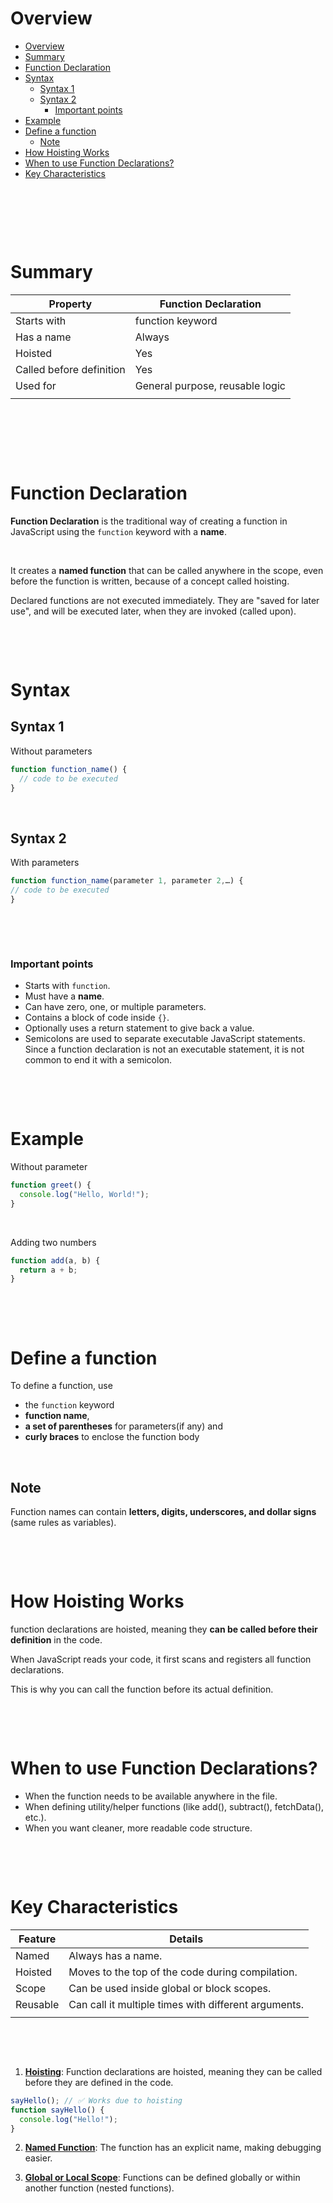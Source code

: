 # Overview

- [Overview](#overview)
- [Summary](#summary)
- [Function Declaration](#function-declaration)
- [Syntax](#syntax)
  - [Syntax 1](#syntax-1)
  - [Syntax 2](#syntax-2)
    - [Important points](#important-points)
- [Example](#example)
- [Define a function](#define-a-function)
  - [Note](#note)
- [How Hoisting Works](#how-hoisting-works)
- [When to use Function Declarations?](#when-to-use-function-declarations)
- [Key Characteristics](#key-characteristics)

&nbsp;

&nbsp;

&nbsp;

# Summary

| Property                 | Function Declaration            |
| ------------------------ | ------------------------------- |
| Starts with              | function keyword                |
| Has a name               | Always                          |
| Hoisted                  | Yes                             |
| Called before definition | Yes                             |
| Used for                 | General purpose, reusable logic |
|                          |                                 |

&nbsp;

&nbsp;

&nbsp;

# Function Declaration

**Function Declaration** is the traditional way of creating a function in JavaScript using the `function` keyword with a **name**.

&nbsp;

It creates a **named function** that can be called anywhere in the scope, even before the function is written, because of a concept called hoisting.

Declared functions are not executed immediately. They are "saved for later use", and will be executed later, when they are invoked (called upon).

&nbsp;

&nbsp;

# Syntax

## Syntax 1

Without parameters

```js
function function_name() {
  // code to be executed
}
```

&nbsp;

## Syntax 2

With parameters

```js
function function_name(parameter 1, parameter 2,…) {
// code to be executed
}
```

&nbsp;

&nbsp;

### Important points

- Starts with `function`.
- Must have a **name**.
- Can have zero, one, or multiple parameters.
- Contains a block of code inside `{}`.
- Optionally uses a return statement to give back a value.
- Semicolons are used to separate executable JavaScript statements. Since a function declaration is not an executable statement, it is not common to end it with a semicolon.

&nbsp;

&nbsp;

# Example

Without parameter

```js
function greet() {
  console.log("Hello, World!");
}
```

&nbsp;

Adding two numbers

```js
function add(a, b) {
  return a + b;
}
```

&nbsp;

&nbsp;

# Define a function

To define a function, use

- the `function` keyword
- **function name**,
- **a set of parentheses** for parameters(if any) and
- **curly braces** to enclose the function body

&nbsp;

## Note

Function names can contain **letters, digits, underscores, and dollar signs** (same rules as variables).

&nbsp;

&nbsp;

# How Hoisting Works

function declarations are hoisted, meaning they **can be called before their definition** in the code.

When JavaScript reads your code, it first scans and registers all function declarations.

This is why you can call the function before its actual definition.

&nbsp;

&nbsp;

# When to use Function Declarations?

- When the function needs to be available anywhere in the file.
- When defining utility/helper functions (like add(), subtract(), fetchData(), etc.).
- When you want cleaner, more readable code structure.

&nbsp;

&nbsp;

# Key Characteristics

| Feature  | Details                                              |
| -------- | ---------------------------------------------------- |
| Named    | Always has a name.                                   |
| Hoisted  | Moves to the top of the code during compilation.     |
| Scope    | Can be used inside global or block scopes.           |
| Reusable | Can call it multiple times with different arguments. |
|          |                                                      |

&nbsp;

&nbsp;

1. **<u>Hoisting</u>**: Function declarations are hoisted, meaning they can be called before they are defined in the code.

```js
sayHello(); // ✅ Works due to hoisting
function sayHello() {
  console.log("Hello!");
}
```

2. **<u>Named Function</u>**: The function has an explicit name, making debugging easier.

3. **<u>Global or Local Scope</u>**: Functions can be defined globally or within another function (nested functions).
